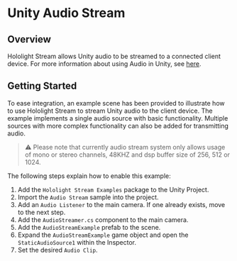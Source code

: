 # Unity Audio Stream

## Overview

Hololight Stream allows Unity audio to be streamed to a connected client device. For more information about using Audio in Unity, see [here](https://docs.unity3d.com/Manual/class-AudioSource.html).

## Getting Started

To ease integration, an example scene has been provided to illustrate how to use Hololight Stream to stream Unity audio to the client device. The example implements a single audio source with basic functionality. Multiple sources with more complex functionality can also be added for transmitting audio.

> :warning: Please note that currently audio stream system only allows usage of mono or stereo channels, 48KHZ and dsp buffer size of 256, 512 or 1024.

The following steps explain how to enable this example:

1. Add the `Hololight Stream Examples` package to the Unity Project.
2. Import the `Audio Stream` sample into the project.
3. Add an `Audio Listener` to the main camera. If one already exists, move to the next step.
4. Add the `AudioStreamer.cs` component to the main camera.
5. Add the `AudioStreamExample` prefab to the scene.
6. Expand the `AudioStreamExample` game object and open the `StaticAudioSource1` within the Inspector.
7. Set the desired `Audio Clip`.
